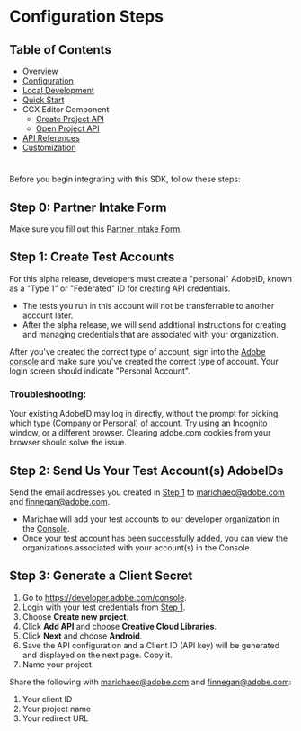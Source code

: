 # Configuration Steps

## Table of Contents
* [Overview](../README.md)
* [Configuration](configuration.md)
* [Local Development](local_dev.md)
* [Quick Start](quickstart.md)
* CCX Editor Component
  * [Create Project API](create_project.md)
  * [Open Project API](edit_project.md)
* [API References](api_ref.md)
* [Customization](customization.md)
#


Before you begin integrating with this SDK, follow these steps: 

## Step 0: Partner Intake Form
<!-- 
1. Navigate to the [Adobe Developer Console](https://developer.adobe.com/console). 
2. Login with a T1 (personal) account.
3. Choose create project.
4. Click add API. 
5. Choose any Library which offers Android integration because it provides PKCE flow. 
6. Client ID will be created
7. **Share the client ID with an Adobe employee**. 
8. **Share redirect URL you'd like to specify with an Adobe employee**.  -->

Make sure you fill out this [Partner Intake Form]( https://forms.office.com/r/JzEsxvM3jv).

## Step 1: Create Test Accounts 

For this alpha release, developers must create a "personal" AdobeID, known as a "Type 1" or "Federated" ID for creating API credentials. 
* The tests you run in this account will not be transferrable to another account later. 
* After the alpha release, we will send additional instructions for creating and managing credentials that are associated with your organization. 

After you've created the correct type of account, sign into the [Adobe console](https://developer.adobe.com/console) and make sure you've created the correct type of account. Your login screen should indicate "Personal Account". 

### **Troubleshooting**:
Your existing AdobeID may log in directly, without the prompt for picking which type (Company or Personal) of account. Try using an Incognito window, or a different browser. Clearing adobe.com cookies from your browser should solve the issue.

## Step 2: Send Us Your Test Account(s) AdobeIDs
Send the email addresses you created in [Step 1](#step-1-create-test-accounts) to marichaec@adobe.com and finnegan@adobe.com.
* Marichae will add your test accounts to our developer organization in the [Console](https://developer.adobe.com/console). 
* Once your test account has been successfully added, you can view the organizations associated with your account(s) in the Console. 

## Step 3: Generate a Client Secret

1.  Go to https://developer.adobe.com/console. 
2.  Login with your test credentials from [Step 1](#step-1-create-test-accounts). 
3.  Choose **Create new project**.
4.  Click **Add API** and choose **Creative Cloud Libraries**.
5.  Click **Next** and choose **Android**. 
6.  Save the API configuration and a Client ID (API key) will be generated and displayed on the next page. Copy it. 
7.  Name your project. 


Share the following with marichaec@adobe.com and finnegan@adobe.com:
1. Your client ID
2. Your project name 
3. Your redirect URL 
